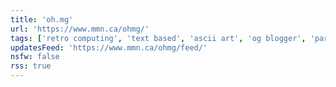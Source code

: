 ```yaml
---
title: 'oh.mg'
url: 'https://www.mmn.ca/ohmg/'
tags: ['retro computing', 'text based', 'ascii art', 'og blogger', 'parisien', 'sysop']
updatesFeed: 'https://www.mmn.ca/ohmg/feed/'
nsfw: false
rss: true
---
```

